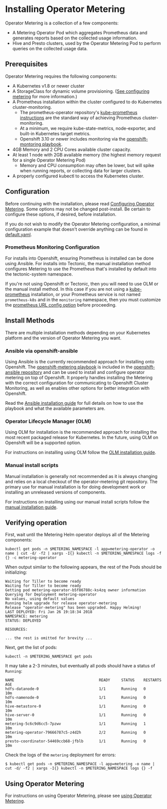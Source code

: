 # Installing Operator Metering

Operator Metering is a collection of a few components:

- A Metering Operator Pod which aggregates Prometheus data and generates reports based
  on the collected usage information.
- Hive and Presto clusters, used by the Operator Metering Pod to perform queries on the
  collected usage data.

## Prerequisites

Operator Metering requires the following components:

- A Kubernetes v1.8 or newer cluster
- A StorageClass for dynamic volume provisioning. ([See configuring metering][configuring-metering] for more information.)
- A Prometheus installation within the cluster configured to do Kubernetes cluster-monitoring.
    - The prometheus-operator repository's [kube-prometheus instructions][kube-prometheus] are the standard way of achieving Prometheus cluster-monitoring.
    - At a minimum, we require kube-state-metrics, node-exporter, and built-in Kubernetes target metrics.
    - Openshift 3.10 or newer includes monitoring via the [openshift-montoring playbook](https://github.com/openshift/openshift-ansible/tree/master/playbooks/openshift-monitoring).
- 4GB Memory and 2 CPU Cores available cluster capacity.
- At least 1 node with 2GB available memory (the highest memory request for a single Operator Metering Pod)
    - Memory and CPU consumption may often be lower, but will spike when running reports, or collecting data for larger clusters.
- A properly configured kubectl to access the Kubernetes cluster.

## Configuration

Before continuing with the installation, please read [Configuring Operator Metering][configuring-metering].
Some options may not be changed post-install. Be certain to configure these options, if desired, before installation.

If you do not wish to modify the Operator Metering configuration, a minimal configuration example that doesn't override anything can be found in [default.yaml][default-config].

### Prometheus Monitoring Configuration

For installs into Openshift, ensuring Prometheus is installed can be done using Ansible. For installs into Tectonic, the manual installation method configures Metering to use the Prometheus that's installed by default into the tectonic-system namespace.

If you're not using Openshift or Tectonic, then you will need to use OLM or the manual install method. In this case if you are not using a [kube-prometheus][kube-prometheus] installation, or your Prometheus service is not named `prometheus-k8s` and in the `monitoring` namespace, then you must customize the [prometheus URL config option][configure-prometheus-url] before proceeding.

## Install Methods

There are multiple installation methods depending on your Kubernetes platform and the version of Operator Metering you want.

### Ansible via openshift-ansible

Using Ansible is the currently recommended approach for installing onto Openshift.
The [openshift-metering playbook][metering-playbook] is included in the [openshift-ansible repository][openshift-ansible] and can be used to install and configure operator metering on top of Openshift.
It properly handles installing the Metering with the correct configuration for communicating to Openshift Cluster Monitoring, as well as enables other options for better integration with Openshift.

Read the [Ansible installation guide][ansible-install] for full details on how to use the playbook and what the available parameters are.

### Operator Lifecycle Manager (OLM)

Using OLM for installation is the recommended approach for installing the most recent packaged release for Kubernetes.
In the future, using OLM on Openshift will be a supported option.

For instructions on installing using OLM follow the [OLM installation guide][olm-install].

### Manual install scripts

Manual installation is generally not recommended as it is always changing and relies on a local checkout of the operator-metering git repository.
The primary use for manual installation is for doing development work or installing an unreleased versions of components.

For instructions on installing using our manual install scripts follow the [manual installation guide][manual-install].

## Verifying operation

First, wait until the Metering Helm operator deploys all of the Metering components:

```
kubectl get pods -n $METERING_NAMESPACE -l app=metering-operator -o name | cut -d/ -f2 | xargs -I{} kubectl -n $METERING_NAMESPACE logs -f {} -c metering-operator
```

When output similar to the following appears, the rest of the Pods should be initializing:

```
Waiting for Tiller to become ready
Waiting for Tiller to become ready
Getting pod metering-operator-b5f86788c-ks4zq owner information
Querying for Deployment metering-operator
No values, using default values
Running helm upgrade for release operator-metering
Release "operator-metering" has been upgraded. Happy Helming!
LAST DEPLOYED: Fri Jan 26 19:18:34 2018
NAMESPACE: metering
STATUS: DEPLOYED

RESOURCES:

... the rest is omitted for brevity ...
```

Next, get the list of pods:

```
kubectl -n $METERING_NAMESPACE get pods
```

It may take a 2-3 minutes, but eventually all pods should have a status of `Running`:

```
NAME                                      READY     STATUS    RESTARTS   AGE
hdfs-datanode-0                           1/1       Running   0          10m
hdfs-namenode-0                           1/1       Running   0          10m
hive-metastore-0                          1/1       Running   0          10m
hive-server-0                             1/1       Running   0          10m
metering-5c6c9d6cc5-7pzwv                 1/1       Running   1          10m
metering-operator-79666787c5-z4d2h        2/2       Running   0          10m
presto-coordinator-54469ccb68-jfblb       1/1       Running   0          10m
```

Check the logs of the `metering` deployment for errors:

```
$ kubectl get pods -n $METERING_NAMESPACE -l app=metering -o name | cut -d/ -f2 | xargs -I{} kubectl -n $METERING_NAMESPACE logs {} -f
```

## Using Operator Metering

For instructions on using Operator Metering, please see [using Operator Metering][using-metering].

[default-config]: ../manifests/metering-config/default.yaml
[using-metering]: using-metering.md
[configuring-metering]: metering-config.md
[configure-prometheus-url]: metering-config.md#prometheus-url
[kube-prometheus]: https://github.com/coreos/prometheus-operator/tree/master/contrib/kube-prometheus
[olm-install]: olm-install.md
[ansible-install]: ansible-install.md
[manual-install]: manual-install.md
[metering-playbook]: https://github.com/openshift/openshift-ansible/tree/master/playbooks/openshift-metering
[openshift-ansible]: https://github.com/openshift/openshift-ansible
